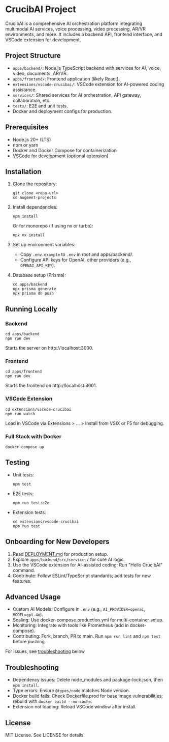 # CrucibAI Project

CrucibAI is a comprehensive AI orchestration platform integrating multimodal AI services, voice processing, video processing, AR/VR environments, and more. It includes a backend API, frontend interface, and VSCode extension for development.

## Project Structure

- `apps/backend/`: Node.js TypeScript backend with services for AI, voice, video, documents, AR/VR.
- `apps/frontend/`: Frontend application (likely React).
- `extensions/vscode-crucibai/`: VSCode extension for AI-powered coding assistance.
- `services/`: Shared services for AI orchestration, API gateway, collaboration, etc.
- `tests/`: E2E and unit tests.
- Docker and deployment configs for production.

## Prerequisites

- Node.js 20+ (LTS)
- npm or yarn
- Docker and Docker Compose for containerization
- VSCode for development (optional extension)

## Installation

1. Clone the repository:
   ```
   git clone <repo-url>
   cd augment-projects
   ```

2. Install dependencies:
   ```
   npm install
   ```
   Or for monorepo (if using nx or turbo):
   ```
   npx nx install
   ```

3. Set up environment variables:
   - Copy `.env.example` to `.env` in root and apps/backend/.
   - Configure API keys for OpenAI, other providers (e.g., `OPENAI_API_KEY`).

4. Database setup (Prisma):
   ```
   cd apps/backend
   npx prisma generate
   npx prisma db push
   ```

## Running Locally

### Backend
```
cd apps/backend
npm run dev
```
Starts the server on http://localhost:3000.

### Frontend
```
cd apps/frontend
npm run dev
```
Starts the frontend on http://localhost:3001.

### VSCode Extension
```
cd extensions/vscode-crucibai
npm run watch
```
Load in VSCode via Extensions > ... > Install from VSIX or F5 for debugging.

### Full Stack with Docker
```
docker-compose up
```

## Testing

- Unit tests:
  ```
  npm test
  ```
- E2E tests:
  ```
  npm run test:e2e
  ```
- Extension tests:
  ```
  cd extensions/vscode-crucibai
  npm run test
  ```

## Onboarding for New Developers

1. Read [DEPLOYMENT.md](DEPLOYMENT.md) for production setup.
2. Explore `apps/backend/src/services/` for core AI logic.
3. Use the VSCode extension for AI-assisted coding: Run "Hello CrucibAI" command.
4. Contribute: Follow ESLint/TypeScript standards; add tests for new features.

## Advanced Usage

- Custom AI Models: Configure in `.env` (e.g., `AI_PROVIDER=openai`, `MODEL=gpt-4o`).
- Scaling: Use docker-compose.production.yml for multi-container setup.
- Monitoring: Integrate with tools like Prometheus (add in docker-compose).
- Contributing: Fork, branch, PR to main. Run `npm run lint` and `npm test` before pushing.

For issues, see [troubleshooting](#troubleshooting) below.

## Troubleshooting

- Dependency issues: Delete node_modules and package-lock.json, then `npm install`.
- Type errors: Ensure `@types/node` matches Node version.
- Docker build fails: Check Dockerfile.prod for base image vulnerabilities; rebuild with `docker build --no-cache`.
- Extension not loading: Reload VSCode window after install.

## License

MIT License. See LICENSE for details.